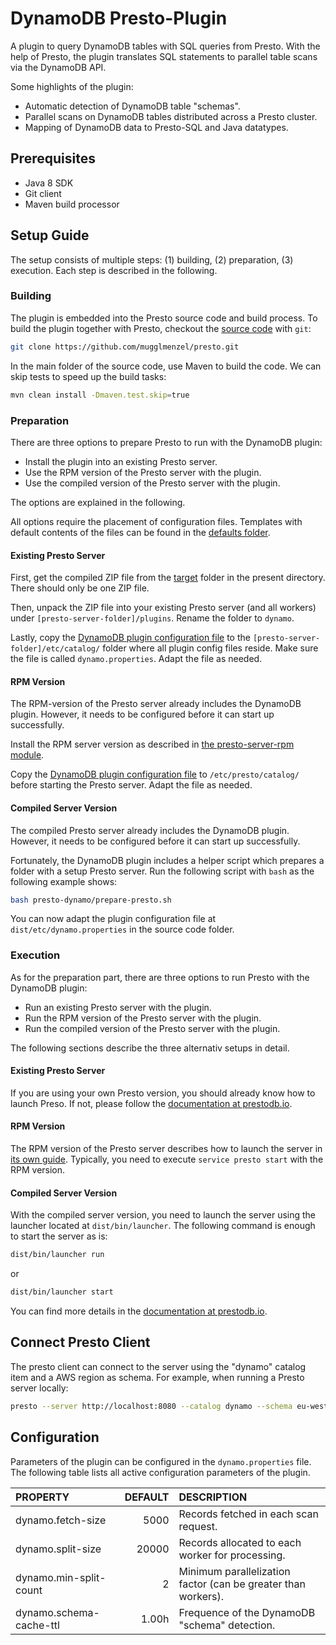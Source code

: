 # DynamoDB Presto-Plugin
A plugin to query DynamoDB tables with SQL queries from Presto. With the help of Presto, the plugin translates SQL statements to parallel table scans via the DynamoDB API.

Some highlights of the plugin:

- Automatic detection of DynamoDB table "schemas".
- Parallel scans on DynamoDB tables distributed across a Presto cluster.
- Mapping of DynamoDB data to Presto-SQL and Java datatypes.

## Prerequisites

- Java 8 SDK
- Git client
- Maven build processor


## Setup Guide

The setup consists of multiple steps: (1) building, (2) preparation, (3) execution. Each step is described in the following.

### Building

The plugin is embedded into the Presto source code and build process. To build the plugin together with Presto, checkout the [source code](../) with ```git```:

```bash
git clone https://github.com/mugglmenzel/presto.git
``` 

In the main folder of the source code, use Maven to build the code. We can skip tests to speed up the build tasks:

```bash
mvn clean install -Dmaven.test.skip=true
```

### Preparation

There are three options to prepare Presto to run with the DynamoDB plugin:

- Install the plugin into an existing Presto server.
- Use the RPM version of the Presto server with the plugin.
- Use the compiled version of the Presto server with the plugin.

The options are explained in the following.

All options require the placement of configuration files. Templates with default contents of the files can be found in the [defaults folder](../defaults).

#### Existing Presto Server

First, get the compiled ZIP file from the [target](./target) folder in the present directory. There should only be one ZIP file.

Then, unpack the ZIP file into your existing Presto server (and all workers) under ```[presto-server-folder]/plugins```. Rename the folder to ```dynamo```.

Lastly, copy the [DynamoDB plugin configuration file](../defaults/catalog/dynamo.properties) to the ```[presto-server-folder]/etc/catalog/``` folder where all plugin config files reside. Make sure the file is called ```dynamo.properties```. Adapt the file as needed.

#### RPM Version

The RPM-version of the Presto server already includes the DynamoDB plugin. However, it needs to be configured before it can start up successfully.

Install the RPM server version as described in [the presto-server-rpm module](../presto-server-rpm/).

Copy the [DynamoDB plugin configuration file](../defaults/catalog/dynamo.properties) to ```/etc/presto/catalog/``` before starting the Presto server. Adapt the file as needed.

####  Compiled Server Version

The compiled Presto server already includes the DynamoDB plugin. However, it needs to be configured before it can start up successfully.

Fortunately, the DynamoDB plugin includes a helper script which prepares a folder with a setup Presto server. Run the following script with ```bash``` as the following example shows:

```bash
bash presto-dynamo/prepare-presto.sh
```

You can now adapt the plugin configuration file at ```dist/etc/dynamo.properties``` in the source code folder.

### Execution

As for the preparation part, there are three options to run Presto with the DynamoDB plugin:

- Run an existing Presto server with the plugin.
- Run the RPM version of the Presto server with the plugin.
- Run the compiled version of the Presto server with the plugin.

The following sections describe the three alternativ setups in detail.

#### Existing Presto Server

If you are using your own Presto version, you should already know how to launch Preso. If not, please follow the [documentation at prestodb.io](https://prestodb.io/docs/current/installation/deployment.html).

#### RPM Version

The RPM version of the Presto server describes how to launch the server in [its own guide](../presto-server-rpm/). Typically, you need to execute ```service presto start``` with the RPM version.

#### Compiled Server Version

With the compiled server version, you need to launch the server using the launcher located at ```dist/bin/launcher```.
The following command is enough to start the server as is:

```bash
dist/bin/launcher run
```
or

```bash
dist/bin/launcher start
```

You can find more details in the [documentation at prestodb.io](https://prestodb.io/docs/current/installation/deployment.html).

## Connect Presto Client

The presto client can connect to the server using the "dynamo" catalog item and a AWS region as schema. For example, when running a Presto server locally:

```bash
presto --server http://localhost:8080 --catalog dynamo --schema eu-west-1
```

## Configuration

Parameters of the plugin can be configured in the ```dynamo.properties``` file.
The following table lists all active configuration parameters of the plugin. 

| PROPERTY | DEFAULT | DESCRIPTION |
|:---------|--------:|:------------|
| dynamo.fetch-size | 5000 | Records fetched in each scan request. |
| dynamo.split-size | 20000 | Records allocated to each worker for processing. |
| dynamo.min-split-count | 2 | Minimum parallelization factor (can be greater than workers). |
| dynamo.schema-cache-ttl | 1.00h | Frequence of the DynamoDB "schema" detection. |


